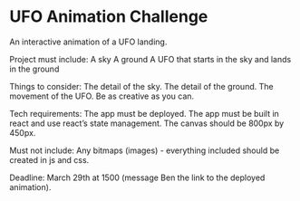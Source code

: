 # UFO Animation Challenge 

An interactive animation of a UFO landing. 

Project must include: 
A sky
A ground
A UFO that starts in the sky and lands in the ground

Things to consider:
The detail of the sky.
The detail of the ground.
The movement of the UFO.
Be as creative as you can.

Tech requirements:
The app must be deployed.
The app must be built in react and use react’s state management.
The canvas should be 800px by 450px.

Must not include:
Any bitmaps (images) - everything included should be created in js and css.

Deadline: 
March 29th at 1500 (message Ben the link to the deployed animation).
